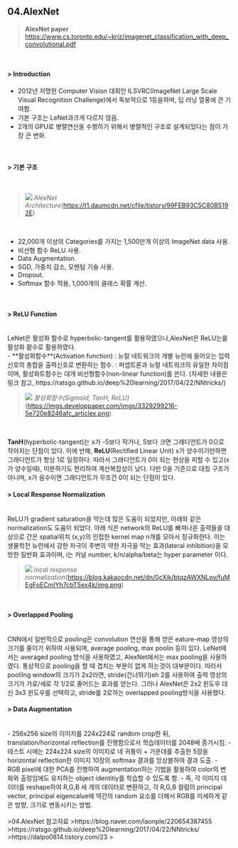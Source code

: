 ## 04.AlexNet

> **AlexNet paper** 
> https://www.cs.toronto.edu/~kriz/imagenet_classification_with_deep_convolutional.pdf
<br/>

#### > Introduction
- 2012년 저명한 Computer Vision 대회인 ILSVRC(ImageNet Large Scale Visual Recognition Challenge)에서 독보적으로 1등을하며, 딥 러닝 열풍에 큰 기여함.
- 기본 구조는 LeNet과크게 다르지 않음.
- 2개의 GPU로 병렬연산을 수행하기 위해서 병렬적인 구조로 설계되었다는 점이 가장 큰 변화.
<br/>

#### > 기본 구조
<br/>

>![](https://t1.daumcdn.net/cfile/tistory/99FEB93C5C80B5192E)
> *AlexNet Architecture*(https://t1.daumcdn.net/cfile/tistory/99FEB93C5C80B5192E)
<br/>

- 22,000개 이상의 Categories를 가지는 1,500만개 이상의 ImageNet data 사용.
- 비선형 함수 ReLU 사용.
- Data Augmentation.
- SGD, 가중치 감소, 모멘텀 기술 사용.
- Dropout.
- Softmax 함수 적용, 1,000개의 클래스 확률 계산.   
<br/>

#### > ReLU Function
<br/>
LeNet은 활성화 함수로 hyperbolic-tangent를 활용하였으나,AlexNet은 ReLU는를 활성화 홤수로 활용하였다.

<br/>
- **활성화함수**(Activation function)  
: 뉴럴 네트워크의 개별 뉴런에 들어오는 입력신호의 총합을 출력신호로 변환하는 함수.  
: 퍼셉트론과 뉴럴 네트워크의 유일한 차이점이며, 활성화트함수는 대개 비선형함수(non-linear function)를 쓴다.  
(자세한 내용은 링크 참고, https://ratsgo.github.io/deep%20learning/2017/04/22/NNtricks/)

<br/>

>![](https://imgs.developpaper.com/imgs/3329299216-5e720e8246afc_articlex.png)
>*활성화함수(Sigmoid, TanH, ReLU)*(https://imgs.developpaper.com/imgs/3329299216-5e720e8246afc_articlex.png)
<br/>

 **TanH**(hyperbolic-tangent)는 x가 -5보다 작거나, 5보다 크면 그래디언트가 0으로 작아지는 단점이 있다. 이에 반해, **ReLU**(Rectified Linear Unit) x가 양수이기만하면 그래디언트가 항상 1로 일정하다. 따라서 그래디언트가 0이 되는 현상을 피할 수 있고(x가 양수일때), 미분하기도 편리하여 계산복잡성이 낮다. 다만 0을 기준으로 대칭 구조가 아니며, x가 음수이면 그래디언트가 무조건 0이 되는 단점이 있다.
<br/>

#### > Local Response Normalization
<br/>
   ReLU가 gradient saturation을 막는데 많은 도움이 되었지만, 아래와 같은 normalization도 도움이 되었다. 아래 식은 network의 ReLU를 빠져나온 출력들을 대상으로 간은 spatial위치 (x,y)의 인접한 kernel map n개를 모아서 정규화한다. 이는 생물학전 뉴런에서 강한 자극이 주변의 약한 자극을 막는 효과(lateral inhibition)을 모방한 일반화 효과이며, i는 커널 number, k/n/alpha/beta는 hyper parameter 이다. 

<br/>

>![](https://blog.kakaocdn.net/dn/0cXik/btqzAWXNLpy/fuMEgFoECmIYh7cbT5ex4k/img.png)
>*local response normalization*(https://blog.kakaocdn.net/dn/0cXik/btqzAWXNLpy/fuMEgFoECmIYh7cbT5ex4k/img.png)
<br/>

#### > Overlapped Pooling
<br/>
 CNN에서 일반적으로 pooling은 convolution 연산을 통해 얻은 eature-map 영상의 크기를 줄이기 위하여 사용되며, average pooling, max poolin 등이 있다. LeNet에서는 averaged pooling 방식을 사용하였고, AlexNet에서는 max pooling을 사용하였다. 
 통상적으로 pooling을 할 때 겹치는 부분이 없게 하는것이 대부분이다. 따라서 poolilng window의 크기가 2x2라면, stride(건너뛰기)eh 2를 사용하여 출력 영상의 크기가 가로/세로 각 1/2로 줄어드는 효과를 얻는다. 그러나 AlexNet은 2x2 윈도우 대신 3x3 윈도우를 선택하고, stride를 2로하는 overlapped pooling방식을 사용했다.
<br/>
 
#### > Data Augmentation
<br/>
- 256x256 size의 이미지를 224x224로 random crop한 뒤, translation/horizontal reflection를 진행함으로서 학습데이터를 2048배 증가시킴.
- 테스트 시에는 224x224 size의 이미지로 네 귀퉁이 + 가운데를 추출한 5장을 horizontal reflection한 이미지 10장의 softmax 결과를 앙상블하여 결과 도출.
- RGB pixel에 대한 PCA를 진행하여 augmentation하는 기법을 활용하여 color의 변화와 출렁임에도 유지하는 object identitiy를 학습할 수 있도록 함.
- 즉, 각 이미지 데이터를 reshape하여 R,G,B 세 개의 데이터로 변환하고, 각 R,G,B 컬럼의 principal vector, principal eigencalue에 약간의 random 요소를 더해서 RGB를 미세하게 같은 방향, 크기로 변동시키는 방법.


<br/>
<br/>
>04.AlexNet 참고자료
>https://blog.naver.com/laonple/220654387455
>https://ratsgo.github.io/deep%20learning/2017/04/22/NNtricks/
>https://dalpo0814.tistory.com/23
>
